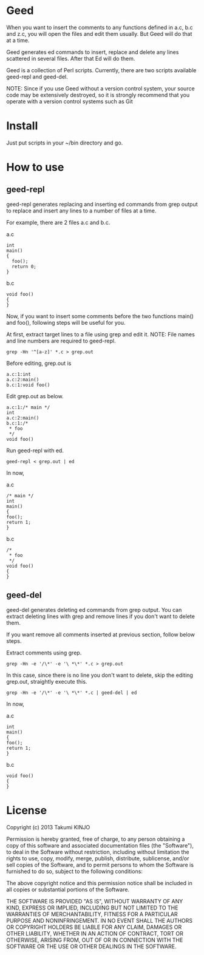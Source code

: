Geed
====

When you want to insert the comments to any functions defined in a.c, b.c and z.c, 
you will open the files and edit them usually. But Geed will do that at a time.

Geed generates ed commands to insert, replace and delete any lines scattered in several files.
After that Ed will do them.

Geed is a collection of Perl scripts. Currently, there are two scripts available geed-repl and geed-del.

NOTE: Since if you use Geed without a version control system, your source code may be extensively 
destroyed, so it is strongly recommend that you operate with a version control systems such as Git

# Install

Just put scripts in your ~/bin directory and go.

# How to use

## geed-repl

geed-repl generates replacing and inserting ed commands from grep output
to replace and insert any lines to a number of files at a time.

For example, there are 2 files a.c and b.c.

a.c

    int
    main()
    {
      foo();
      return 0;
    }

b.c

    void foo()
    {
    }

Now, if you want to insert some comments before the two functions main() and foo(), 
following steps will be useful for you.

At first, extract target lines to a file using grep and edit it.
NOTE: File names and line numbers are required to geed-repl.

    grep -Hn '^[a-z]' *.c > grep.out

Before editing, grep.out is
 
    a.c:1:int
    a.c:2:main()
    b.c:1:void foo()

Edit grep.out as below.

    a.c:1:/* main */
    int
    a.c:2:main()
    b.c:1:/*
     * foo
     */
    void foo()

Run geed-repl with ed.

    geed-repl < grep.out | ed

In now,

a.c

    /* main */
    int
    main()
    {
    foo();
    return 1;
    }

b.c
 
    /*
     * foo
     */
    void foo()
    {
    }

## geed-del

geed-del generates deleting ed commands from grep output.
You can extract deleting lines with grep and remove lines if you don't want to delete them.

If you want remove all comments inserted at previous section, follow below steps.

Extract comments using grep.

    grep -Hn -e '/\*' -e '\ *\*' *.c > grep.out

In this case, since there is no line you don't want to delete, skip the editing grep.out,
straightly execute this.

    grep -Hn -e '/\*' -e '\ *\*' *.c | geed-del | ed

In now,

a.c

    int
    main()
    {
    foo();
    return 1;
    }

b.c

    void foo()
    {
    }

# License

Copyright (c) 2013 Takumi KINJO

Permission is hereby granted, free of charge, to any person obtaining
a copy of this software and associated documentation files (the
"Software"), to deal in the Software without restriction, including
without limitation the rights to use, copy, modify, merge, publish,
distribute, sublicense, and/or sell copies of the Software, and to
permit persons to whom the Software is furnished to do so, subject to
the following conditions:

The above copyright notice and this permission notice shall be
included in all copies or substantial portions of the Software.

THE SOFTWARE IS PROVIDED "AS IS", WITHOUT WARRANTY OF ANY KIND,
EXPRESS OR IMPLIED, INCLUDING BUT NOT LIMITED TO THE WARRANTIES OF
MERCHANTABILITY, FITNESS FOR A PARTICULAR PURPOSE AND
NONINFRINGEMENT. IN NO EVENT SHALL THE AUTHORS OR COPYRIGHT HOLDERS BE
LIABLE FOR ANY CLAIM, DAMAGES OR OTHER LIABILITY, WHETHER IN AN ACTION
OF CONTRACT, TORT OR OTHERWISE, ARISING FROM, OUT OF OR IN CONNECTION
WITH THE SOFTWARE OR THE USE OR OTHER DEALINGS IN THE SOFTWARE.
